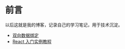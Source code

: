 
# 前言
以后这就是我的博客，记录自己的学习笔记，用于技术沉淀。

* [双向数据绑定](https://github.com/yu-style666/Blog/issues/1)
* [React 入门实例教程](https://github.com/yu-style666/Blog/issues/2)
